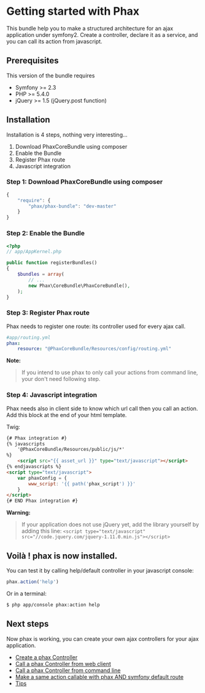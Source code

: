 Getting started with Phax
=========================

This bundle help you to make a structured architecture for an ajax application under symfony2.
Create a controller, declare it as a service, and you can call its action from javascript.

## Prerequisites

This version of the bundle requires

- Symfony >= 2.3
- PHP >= 5.4.0
- jQuery >= 1.5 (jQuery.post function)


## Installation

Installation is 4 steps, nothing very interesting...

1. Download PhaxCoreBundle using composer
2. Enable the Bundle
3. Register Phax route
4. Javascript integration

### Step 1: Download PhaxCoreBundle using composer

```js
{
    "require": {
        "phax/phax-bundle": "dev-master"
    }
}
```


### Step 2: Enable the Bundle

``` php
<?php
// app/AppKernel.php

public function registerBundles()
{
    $bundles = array(
        // ...
        new Phax\CoreBundle\PhaxCoreBundle(),
    );
}
```


### Step 3: Register Phax route

Phax needs to register one route: its controller used for every ajax call.

``` yml
#app/routing.yml
phax:
    resource: "@PhaxCoreBundle/Resources/config/routing.yml"
```

**Note:**

> If you intend to use phax to only call your actions from command line,
> your don't need following step.


### Step 4: Javascript integration

Phax needs also in client side to know which url call then you call an action.
Add this block at the end of your html template.

Twig:

``` html
{# Phax integration #}
{% javascripts
    '@PhaxCoreBundle/Resources/public/js/*'
%}
    <script src="{{ asset_url }}" type="text/javascript"></script>
{% endjavascripts %}
<script type="text/javascript">
    var phaxConfig = {
        www_script: '{{ path('phax_script') }}'
    }
</script>
{# END Phax integration #}
```

**Warning:**

> If your application does not use jQuery yet, add the library yourself by adding this line:
> `<script type="text/javascript" src="//code.jquery.com/jquery-1.11.0.min.js"></script>`


## Voilà ! phax is now installed.

You can test it by calling help/default controller in your javascript console:

``` javascript
phax.action('help')
```

Or in a terminal:

``` bash
$ php app/console phax:action help
```


## Next steps

Now phax is working, you can create your own ajax controllers for your ajax application.

- [Create a phax Controller](1_createPhaxController.md)
- [Call a phax Controller from web client](2_callControllerWeb.md)
- [Call a phax Controller from command line](3_callControllerCli.md)
- [Make a same action callable with phax AND symfony default route](4_multiController.md)
- [Tips](5_tips.md)


